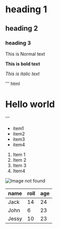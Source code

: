 # heading 1
## heading 2
### heading 3


This is Normal text

**This is bold text**

_This is italic text_

''' html 
 <h1>Hello world</h1> 
'''


- item1
- item2
- item3
- item4


1. Item 1
2. Item 2
3. Item 3
4. Item4

![Image not found](D:\Photo\M-logo.jpg)


|name|roll|age|
|----|----|---|
|Jack|14  |24 |
|John|6   |23 |
|Jessy|10 |23 |

